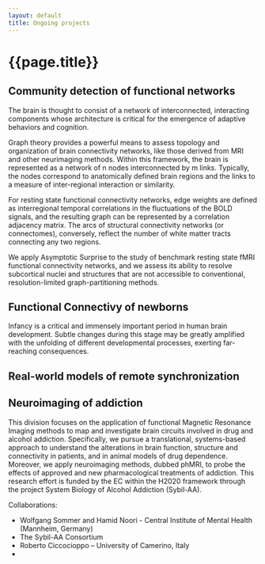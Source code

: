 ```yaml
---
layout: default
title: Ongoing projects
---
```

<h1>{{page.title}}</h1>

<!-- <img src="/static/img/revolutionary.png" width="100%"> -->

## Community detection of functional networks
The brain is thought to consist of a network of interconnected, interacting components whose architecture is critical for the emergence of adaptive behaviors and cognition. 

Graph theory provides a powerful means to assess topology and organization of brain connectivity networks, like those derived from MRI and other neurimaging methods. Within this framework, the brain is represented as a network of n nodes interconnected by m links. Typically, the nodes correspond to anatomically defined brain regions and the links to a measure of inter-regional interaction or similarity.

For resting state functional connectivity networks, edge weights are defined as interregional temporal correlations in the fluctuations of the BOLD signals, and the resulting graph can be represented by a correlation adjacency matrix. The arcs of structural connectivity networks (or connectomes), conversely, reflect the number of white matter tracts connecting any two regions.

We apply Asymptotic Surprise to the study of benchmark resting state fMRI functional connectivity networks, and we assess its ability to resolve subcortical nuclei and structures that are not accessible to conventional, resolution-limited graph-partitioning methods.


## Functional Connectivy of newborns

Infancy is a critical and immensely important period in human brain development. Subtle changes during this stage may be greatly amplified with the unfolding of different developmental processes, exerting far-reaching consequences. 

## Real-world models of remote synchronization 


## Neuroimaging of addiction

This division focuses on the application of functional Magnetic Resonance Imaging methods to map and investigate brain circuits involved in drug and alcohol addiction. Specifically, we pursue a translational, systems-based approach to understand the alterations in brain function, structure and connectivity in patients, and in animal models of drug dependence. Moreover, we apply neuroimaging methods, dubbed phMRI, to probe the effects of approved and new pharmacological treatments of addiction. This research effort is funded by the EC within the H2020 framework through the project System Biology of Alcohol Addiction (Sybil-AA).

Collaborations:

- Wolfgang Sommer and Hamid Noori - Central Institute of Mental Health (Mannheim, Germany)
- The Sybil-AA Consortium
- Roberto Ciccocioppo – University of Camerino, Italy
- 